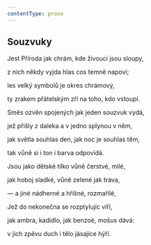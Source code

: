 ```yaml
---
contentType: prose
---
```


## Souzvuky

Jest Příroda jak chrám, kde živoucí jsou sloupy,

z nich někdy vyjda hlas cos temně napoví;

les velký symbolů je okres chrámový,

ty zrakem přátelským zří na toho, kdo vstoupí.

Směs ozvěn spojených jak jeden souzvuk vydá,

jež přišly z daleka a v jedno splynou v něm,

jak světla souhlas den, jak noc je souhlas těm,

tak vůně si i ton i barva odpovídá.

Jsou jako dětské tílko vůně čerstvé, milé,

jak hoboj sladké, vůně zelené jak tráva,

— a jiné nádherné a hříšné, rozmařilé,

Jež do nekonečna se rozptylujíc víří,

jak ambra, kadidlo, jak benzoë, mošus dává:

v jich zpěvu duch i tělo jásajíce hýří.
